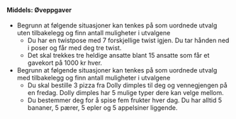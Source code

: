 
#### Middels:  Øveppgaver

- Begrunn at følgende situasjoner kan tenkes på som uordnede utvalg
    uten tilbakelegg og finn antall muligheter i utvalgene
  - Du har en twistpose med 7 forskjellige twist igjen. Du tar
        hånden ned i poser og får med deg tre twist.
  - Det skal trekkes tre heldige ansatte blant 15 ansatte som får et
        gavekort på 1000 kr hver.
- Begrunn at følgende situasjoner kan tenkes på som uordnede utvalg
    med tilbakelegg og finn antall muligheter i utvalgene
  - Du skal bestille 3 pizza fra Dolly dimples til deg og
        vennegjengen på en fredag. Dolly dimples har 5 mulige typer dere
        kan velge mellom.
  - Du bestemmer deg for å spise fem frukter hver dag. Du har alltid
        5 bananer, 5 pærer, 5 epler og 5 appelsiner liggende.

